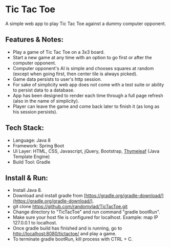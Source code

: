 # Tic Tac Toe

A simple web app to play Tic Tac Toe against a dummy computer opponent.
 
## Features & Notes:
* Play a game of Tic Tac Toe on a 3x3 board.
* Start a new game at any time with an option to go first or after the computer opponent.
* Computer opponent's AI is simple and chooses squares at random (except when going first, then center tile is always picked).
* Game data persists to user's http session.
* For sake of simplicity web app does not come with a test suite or ability to persist data to a database.
* App has been designed to render each time through a full page refresh (also in the name of simplicity).
* Player can leave the game and come back later to finish it (as long as his session persists).

## Tech Stack:
* Language: Java 8
* Framework: Spring Boot
* UI Layer: HTML, CSS, Javascript, jQuery, Bootstrap, [Thymeleaf](http://www.thymeleaf.org/) (Java Template Engine)
* Build Tool: Gradle

## Install & Run:
* Install Java 8.
* Download and install gradle from [https://gradle.org/gradle-download/](https://gradle.org/gradle-download/).
* git clone https://github.com/randomvlad/TicTacToe.git
* Change directory to "TicTacToe" and run command "gradle bootRun".
* Make sure your host file is configured for localhost. Example: map IP 127.0.0.1 to localhost.
* Once gradle build has finished and is running, go to [http://localhost:8080/tictactoe/](http://localhost:8080/tictactoe/) and play a game.
* To terminate gradle bootRun, kill process with CTRL + C. 
